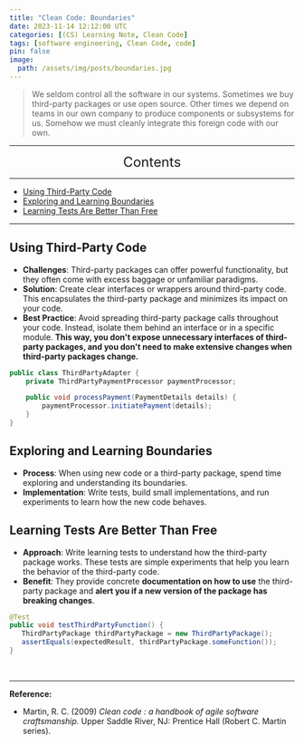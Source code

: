 ```yaml
---
title: "Clean Code: Boundaries"
date: 2023-11-14 12:12:00 UTC
categories: [(CS) Learning Note, Clean Code]
tags: [software engineering, Clean Code, code]
pin: false
image:
  path: /assets/img/posts/boundaries.jpg
---
```


>We seldom control all the software in our systems. Sometimes we buy third-party packages or use open source. Other times we depend on teams in our own company to produce components or subsystems for us. Somehow we must cleanly integrate this foreign code with our own.

---
<center><font size='5'> Contents </font></center>

---

<!-- TOC -->
  * [Using Third-Party Code](#using-third-party-code)
  * [Exploring and Learning Boundaries](#exploring-and-learning-boundaries)
  * [Learning Tests Are Better Than Free](#learning-tests-are-better-than-free)
<!-- TOC -->

---

## Using Third-Party Code

- **Challenges**: Third-party packages can offer powerful functionality, but they often come with excess baggage or unfamiliar paradigms.
- **Solution**: Create clear interfaces or wrappers around third-party code. This encapsulates the third-party package and minimizes its impact on your code. 
- **Best Practice**: Avoid spreading third-party package calls throughout your code. Instead, isolate them behind an interface or in a specific module. **This way, you don't expose unnecessary interfaces of third-party packages, and you don't need to make extensive changes when third-party packages change.**

```java
public class ThirdPartyAdapter {
    private ThirdPartyPaymentProcessor paymentProcessor;

    public void processPayment(PaymentDetails details) {
        paymentProcessor.initiatePayment(details);
    }
}
```

## Exploring and Learning Boundaries

- **Process**: When using new code or a third-party package, spend time exploring and understanding its boundaries.
- **Implementation**: Write tests, build small implementations, and run experiments to learn how the new code behaves.

## Learning Tests Are Better Than Free

- **Approach**: Write learning tests to understand how the third-party package works. These tests are simple experiments that help you learn the behavior of the third-party code.
- **Benefit**: They provide concrete **documentation on how to use** the third-party package and **alert you if a new version of the package has breaking changes**.

```java
@Test
public void testThirdPartyFunction() {
   ThirdPartyPackage thirdPartyPackage = new ThirdPartyPackage();
   assertEquals(expectedResult, thirdPartyPackage.someFunction());
}
```

<br>

---

**Reference:**

- Martin, R. C. (2009) _Clean code : a handbook of agile software craftsmanship._ Upper Saddle River, NJ: Prentice Hall (Robert C. Martin series).
